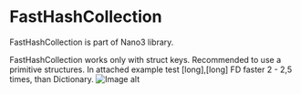 # FastHashCollection
FastHashCollection is part of Nano3 library.

FastHashCollection works only with struct keys. Recommended to use a primitive structures.
In attached example test [long],[long] FD faster 2 - 2,5 times, than Dictionary.
![Image alt](https://github.com/LuchunPen/FastHashCollection/blob/master/Bench.png)
